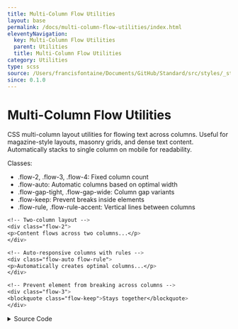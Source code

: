 ```yaml
---
title: Multi-Column Flow Utilities
layout: base
permalink: /docs/multi-column-flow-utilities/index.html
eleventyNavigation:
  key: Multi-Column Flow Utilities
  parent: Utilities
  title: Multi-Column Flow Utilities
category: Utilities
type: scss
source: /Users/francisfontaine/Documents/GitHub/Standard/src/styles/_standard-98-utilities.scss
since: 0.1.0
---
```


# Multi-Column Flow Utilities

CSS multi-column layout utilities for flowing text across columns. Useful for magazine-style layouts, masonry grids, and dense text content. Automatically stacks to single column on mobile for readability.

Classes:
 - .flow-2, .flow-3, .flow-4: Fixed column count
 - .flow-auto: Automatic columns based on optimal width
 - .flow-gap-tight, .flow-gap-wide: Column gap variants
 - .flow-keep: Prevent breaks inside elements
 - .flow-rule, .flow-rule-accent: Vertical lines between columns

```scss
<!-- Two-column layout -->
<div class="flow-2">
<p>Content flows across two columns...</p>
</div>

<!-- Auto-responsive columns with rules -->
<div class="flow-auto flow-rule">
<p>Automatically creates optimal columns...</p>
</div>

<!-- Prevent element from breaking across columns -->
<div class="flow-3">
<blockquote class="flow-keep">Stays together</blockquote>
</div>
```

<details>
<summary><span class="button">Source Code</span></summary>

```scss
.flow-2 {
    columns: 2;
    column-gap: var(--grid-gap);
}

.flow-3 {
    columns: 3;
    column-gap: var(--grid-gap);
}

.flow-4 {
    columns: 4;
    column-gap: var(--grid-gap);
}

/* Responsive column count based on container width */
.flow-auto {
    columns: auto;
    column-width: var(--line-width-s); /* ~32rem optimal column width */
    column-gap: var(--grid-gap);
}

/* Column gap variants */
.flow-gap-tight {
    column-gap: var(--space-s);
}

.flow-gap-wide {
    column-gap: var(--space-l);
}

/* Prevent breaks inside elements */
.flow-keep {
    break-inside: avoid;
    page-break-inside: avoid; /* Legacy support */
}

/* Column rules (vertical lines between columns) */
.flow-rule {
    column-rule: var(--border);
}

.flow-rule-accent {
    column-rule: 1px solid var(--color-accent);
}

/* Responsive breakpoints */
@media (max-width: $small) {
    .flow-2,
    .flow-3,
    .flow-4 {
        columns: 1; /* Stack on mobile */
    }
}

@media (min-width: calc($small + 1px)) and (max-width: $large) {
    .flow-3,
    .flow-4 {
        columns: 2; /* Reduce columns on tablets */
    }
}
```

</details>

